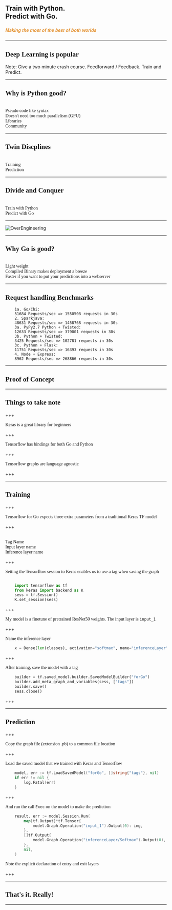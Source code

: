 ## Train with Python. <br> Predict with Go.  
##### <span style="font-family:Helvetica Neue; font-weight:bold"><span style="color:#e49436">Making the most of the best of both worlds</span></span>

---

## <span style="font-family:Rockitt; font-weight:bold">Deep Learning is popular</span>
Note: Give a two minute crash course. Feedforward / Feedback. Train and Predict.

---

## <span style="font-family:Rockitt; font-weight:bold"> Why is Python good?</span>

<br>
<span class="fragment" data-fragment-index="1" style="font-family:Hattori Hanzo;">Pseudo code like syntax</span> 
<br>
<span class="fragment" data-fragment-index="1" style="font-family:Hattori Hanzo;">Doesn't need too much parallelism (GPU)</span> 
<br>
<span class="fragment" data-fragment-index="2" style="font-family:Hattori Hanzo;">Libraries</span> 
<br>
<span class="fragment" data-fragment-index="4" style="font-family:Hattori Hanzo;">Community</span>  

---

## <span style="font-family:Rockitt; font-weight:bold">Twin Discplines</span>

<br>
<span class="fragment" data-fragment-index="1" style="font-family:Hattori Hanzo;">Training</span> 
<br>
<span class="fragment" data-fragment-index="1" style="font-family:Hattori Hanzo;">Prediction</span> 
<br>

--- 

## <span style="font-family:Rockitt; font-weight:bold">Divide and Conquer</span>

<br>
<span class="fragment" data-fragment-index="1" style="font-family:Hattori Hanzo;">Train with Python</span> 
<br>
<span class="fragment" data-fragment-index="1" style="font-family:Hattori Hanzo;">Predict with Go</span> 
<br>


---

![OverEngineering](https://jrlburke.files.wordpress.com/2015/10/could-should.jpg)

---

## <span style="font-family:Rockitt; font-weight:bold">Why Go is good?</span>

<br>
<span class="fragment" data-fragment-index="1" style="font-family:Hattori Hanzo;">Light weight</span> 
<br>
<span class="fragment" data-fragment-index="1" style="font-family:Hattori Hanzo;">Compiled Binary makes deployment a breeze</span> 
<br>
<span class="fragment" data-fragment-index="1" style="font-family:Hattori Hanzo;">Faster if you want to put your predictions into a webserver</span> 
<br>

---

## <span style="font-family:Rockitt; font-weight:bold">Request handling Benchmarks</span>
```
    1a. Go/Chi:
    51684 Requests/sec => 1550508 requests in 30s
    2. Sparkjava:
    48631 Requests/sec => 1458768 requests in 30s
    3a. PyPy2.7 Python + Twisted:
    12633 Requests/sec => 379001 requests in 30s
    3b. Python + Twisted:
    3425 Requests/sec => 102781 requests in 30s
    3c. Python + Flask:
    11751 Requests/sec => 16393 requests in 30s 
    4. Node + Express: 
    8962 Requests/sec => 268866 requests in 30s
```

---


## <span style="font-family:Rockitt; font-weight:bold">Proof of Concept</span>

---

## <span style="font-family:Rockitt; font-weight:bold">Things to take note</span>

+++

<span class="fragment" data-fragment-index="1" style="font-family:Hattori Hanzo;">Keras is a great library for beginners</span> 

+++ 

<span class="fragment" data-fragment-index="1" style="font-family:Hattori Hanzo;">Tensorflow has bindings for both Go and Python</span> 

+++

<span class="fragment" data-fragment-index="1" style="font-family:Hattori Hanzo;">Tensorflow graphs are language agnostic</span> 

+++


---


## <span style="font-family:Rockitt; font-weight:bold">Training</span>

+++

<span class="fragment" data-fragment-index="1" style="font-family:Hattori Hanzo;">Tensorflow for Go expects three extra parameters from a traditional Keras TF model</span> 

+++

<br>
<span class="fragment" data-fragment-index="1" style="font-family:Hattori Hanzo;">Tag Name</span> 
<br>
<span class="fragment" data-fragment-index="1" style="font-family:Hattori Hanzo;">Input layer name</span> 
<br>
<span class="fragment" data-fragment-index="1" style="font-family:Hattori Hanzo;">Inference layer name</span> 
<br>

+++

<span class="fragment" data-fragment-index="1" style="font-family:Hattori Hanzo;">Setting the Tensorflow session to Keras enables us to use a tag when saving the graph</span> 

```python

    import tensorflow as tf
    from keras import backend as K
    sess = tf.Session()
    K.set_session(sess)
```
+++

<span class="fragment" data-fragment-index="1" style="font-family:Hattori Hanzo;">My model is a finetune of pretrained ResNet50 weights. The input layer is `input_1`</span> 
    
+++

<span class="fragment" data-fragment-index="1" style="font-family:Hattori Hanzo;">Name the inference layer</span> 
```python
    x = Dense(len(classes), activation="softmax", name="inferenceLayer")(last)
```

+++


<span class="fragment" data-fragment-index="1" style="font-family:Hattori Hanzo;">After training, save the model with a tag</span> 

```python
    builder = tf.saved_model.builder.SavedModelBuilder("forGo")
    builder.add_meta_graph_and_variables(sess, ["tags"])
    builder.save()
    sess.close()
```

+++

---

## <span style="font-family:Rockitt; font-weight:bold">Prediction</span>

+++

<span class="fragment" data-fragment-index="1" style="font-family:Hattori Hanzo;">Copy the graph file (extension .pb) to a common file location</span> 

+++

<span class="fragment" data-fragment-index="1" style="font-family:Hattori Hanzo;">Load the saved model that we trained with Keras and Tensorflow</span>

```go
    model, err := tf.LoadSavedModel("forGo", []string{"tags"}, nil)
	if err != nil {
		log.Fatal(err)
	}
```

+++

<span class="fragment" data-fragment-index="1" style="font-family:Hattori Hanzo;">And run the call `Exec` on the model to make the prediction</span>

```go
    result, err := model.Session.Run(
		map[tf.Output]*tf.Tensor{
			model.Graph.Operation("input_1").Output(0): img,
		},
		[]tf.Output{
			model.Graph.Operation("inferenceLayer/Softmax").Output(0),
		},
		nil,
	)
```

<span class="fragment" data-fragment-index="1" style="font-family:Hattori Hanzo;">Note the explicit declaration of entry and exit layers</span>

+++

---

## <span style="font-family:Rockitt; font-weight:bold">That's it. Really!</span>

---

